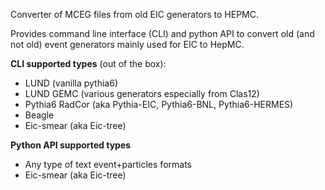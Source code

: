 Converter of MCEG  files from old EIC generators to HEPMC.

Provides command line interface (CLI) and python API to convert old (and not old) event
generators mainly used for EIC to HepMC.

**CLI supported types** (out of the box):

- LUND (vanilla pythia6)
- LUND GEMC (various generators especially from Clas12)
- Pythia6 RadCor (aka Pythia-EIC, Pythia6-BNL, Pythia6-HERMES)
- Beagle
- Eic-smear (aka Eic-tree)

**Python API supported types**

- Any type of text event+particles formats
- Eic-smear (aka Eic-tree)
